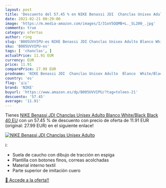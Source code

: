 ```yaml
---
layout: post
title: 'Descuento del 57.45 % en NIKE Benassi JDI  Chanclas Unisex Adulto'
date: 2021-02-21 00:29:00
image: 'https://m.media-amazon.com/images/I/31oV5QQMB+L._SL200_.jpg'
comments: true
category: ofertas
author: ring
slug: 'B005UVVIPU-es NIKE Benassi JDI Chanclas Unisex Adulto Blanco White/Black...'
sku: 'B005UVVIPU-es'
tags: [ 'chanclas', ]
actualPrice: 11.91 EUR
currency: EUR
price: 11.91
comparePrice: 27.99 EUR
prodname: 'NIKE Benassi JDI  Chanclas Unisex Adulto  Blanco  White/Black Black   40 EU'
country: 'es'
flag: '🇪🇸'
brand: 'NIKE'
buyurl: 'https://www.amazon.es/dp/B005UVVIPU/?tag=tolees-21'
descuento: '57.45'
average: '11.91'
---
```


Tienes [NIKE Benassi JDI  Chanclas Unisex Adulto  Blanco  White/Black Black   40 EU](https://www.amazon.es/dp/B005UVVIPU/?tag=tolees-21) con un 57.45 % de descuento con precio de oferta de 11.91 EUR (original: 27.99 EUR) en el siguiente enlace!

[![NIKE Benassi JDI  Chanclas Unisex Adulto](https://m.media-amazon.com/images/I/31oV5QQMB+L._SL200_.jpg)](https://www.amazon.es/dp/B005UVVIPU/?tag=tolees-21)

ℹ️:

- Suela de caucho con dibujo de tracción en espiga
- Plantilla con botones finos, correas acolchadas
- Material interno textil
- Parte superior de imitación cuero

[🛒 Accede a la oferta!!](https://www.amazon.es/dp/B005UVVIPU/?tag=tolees-21)
